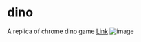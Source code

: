 # dino
A replica of chrome dino game
[Link](https://webdinojs.netlify.app)
![image](https://github.com/user-attachments/assets/6f78e611-0e57-4d87-8963-66e96e81524d)

